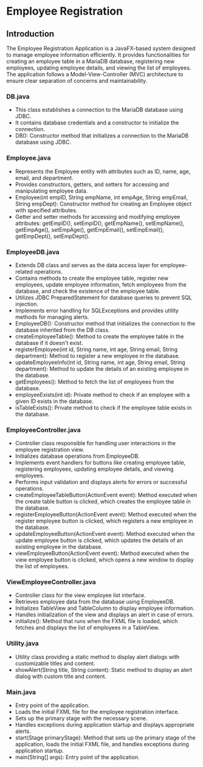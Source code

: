 # Employee Registration
## Introduction
The Employee Registration Application is a JavaFX-based system designed to manage employee information efficiently. It provides functionalities for creating an employee table in a MariaDB database, registering new employees, updating employee details, and viewing the list of employees. The application follows a Model-View-Controller (MVC) architecture to ensure clear separation of concerns and maintainability.

### DB.java
- This class establishes a connection to the MariaDB database using JDBC.
- It contains database credentials and a constructor to initialize the connection.
- DB(): Constructor method that initializes a connection to the MariaDB database using JDBC.

### Employee.java
- Represents the Employee entity with attributes such as ID, name, age, email, and department.
- Provides constructors, getters, and setters for accessing and manipulating employee data.
- Employee(int empID, String empName, int empAge, String empEmail, String empDept): Constructor method for creating an Employee object with specified attributes.
- Getter and setter methods for accessing and modifying employee attributes: getEmpID(), setEmpID(), getEmpName(), setEmpName(), getEmpAge(), setEmpAge(), getEmpEmail(), setEmpEmail(), getEmpDept(), setEmpDept().

### EmployeeDB.java
- Extends DB class and serves as the data access layer for employee-related operations.
- Contains methods to create the employee table, register new employees, update employee information, fetch employees from the database, and check the existence of the employee table.
- Utilizes JDBC PreparedStatement for database queries to prevent SQL injection.
- Implements error handling for SQLExceptions and provides utility methods for managing alerts.
- EmployeeDB(): Constructor method that initializes the connection to the database inherited from the DB class.
- createEmployeeTable(): Method to create the employee table in the database if it doesn't exist.
- registerEmployee(int id, String name, int age, String email, String department): Method to register a new employee in the database.
- updateEmployeeInfo(int id, String name, int age, String email, String department): Method to update the details of an existing employee in the database.
- getEmployees(): Method to fetch the list of employees from the database.
- employeeExists(int id): Private method to check if an employee with a given ID exists in the database.
- isTableExists(): Private method to check if the employee table exists in the database.

### EmployeeController.java
- Controller class responsible for handling user interactions in the employee registration view.
- Initializes database operations from EmployeeDB.
- Implements event handlers for buttons like creating employee table, registering employees, updating employee details, and viewing employees.
- Performs input validation and displays alerts for errors or successful operations.
- createEmployeeTableButton(ActionEvent event): Method executed when the create table button is clicked, which creates the employee table in the database.
- registerEmployeeButton(ActionEvent event): Method executed when the register employee button is clicked, which registers a new employee in the database.
- updateEmployeeButton(ActionEvent event): Method executed when the update employee button is clicked, which updates the details of an existing employee in the database.
- viewEmployeeButton(ActionEvent event): Method executed when the view employee button is clicked, which opens a new window to display the list of employees.

### ViewEmployeeController.java
- Controller class for the view employee list interface.
- Retrieves employee data from the database using EmployeeDB.
- Initializes TableView and TableColumn to display employee information.
- Handles initialization of the view and displays an alert in case of errors.
- initialize(): Method that runs when the FXML file is loaded, which fetches and displays the list of employees in a TableView.

### Utility.java
- Utility class providing a static method to display alert dialogs with customizable titles and content.
- showAlert(String title, String content): Static method to display an alert dialog with custom title and content.

### Main.java
- Entry point of the application.
- Loads the initial FXML file for the employee registration interface.
- Sets up the primary stage with the necessary scene.
- Handles exceptions during application startup and displays appropriate alerts.
- start(Stage primaryStage): Method that sets up the primary stage of the application, loads the initial FXML file, and handles exceptions during application startup.
- main(String[] args): Entry point of the application.

